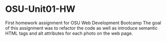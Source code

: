 # OSU-Unit01-HW
First homework assignment for OSU Web Development Bootcamp
The goal of this assignment was to refactor the code as well as introduce semantic HTML tags and alt attributes for each photo on the web page.
